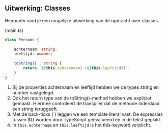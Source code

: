 ## Uitwerking: Classes

Hieronder vind je een mogelijke uitwerking van de opdracht over classes.

(main.ts)
```TypeScript
class Persoon {
    
    achternaam: string;
    leeftijd: number;
    
    toString() : string {
        return `${this.achternaam} (${this.leeftijd})`;
    }    
}
```
1. Bij de properties achternaam en leeftijd hebben we de types string en number vastgelegd.
2. Ook het return type van de toString()-method hebben we expliciet gemaakt. Hiermee controleert de transpiler dat de
   methode inderdaad een string teruggeeft.
3. Met de back-ticks (`) leggen we een template literal vast. De expressies tussen ${} worden door TypeScript 
   ge&euml;valueerd en in de tekst geplakt.
4. In `this.achternaam` en `this.leeftijd` is het this-keyword verplicht.
